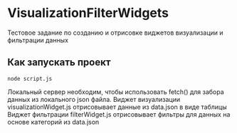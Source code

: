 # VisualizationFilterWidgets
Тестовое задание по созданию и отрисовке виджетов визуализации и фильтрации данных

## Как запускать проект

```
node script.js
```

Локальный сервер необходим, чтобы использовать fetch() для забора данных из локального json файла.
Виджет визуализации visualizationWidget.js отрисовывает данные из data.json в виде таблицы
Виджет фильтрации filterWidget.js отрисовывает фильтры для данных на основе категорий из data.json
